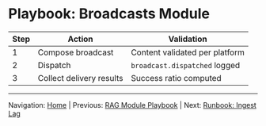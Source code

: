# Playbook: Broadcasts Module

| Step | Action | Validation |
|------|--------|-----------|
| 1 | Compose broadcast | Content validated per platform |
| 2 | Dispatch | `broadcast.dispatched` logged |
| 3 | Collect delivery results | Success ratio computed |

---
Navigation: [Home](home.md) | Previous: [RAG Module Playbook](playbook_rag_module.md) | Next: [Runbook: Ingest Lag](runbook_ingest_lag.md)
